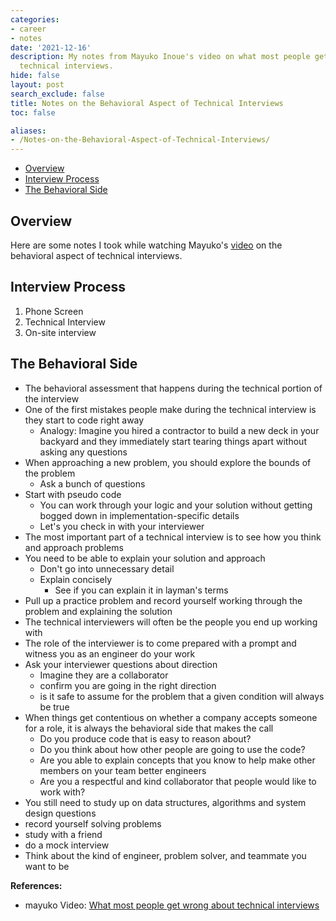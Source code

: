 ```yaml
---
categories:
- career
- notes
date: '2021-12-16'
description: My notes from Mayuko Inoue's video on what most people get wrong about
  technical interviews.
hide: false
layout: post
search_exclude: false
title: Notes on the Behavioral Aspect of Technical Interviews
toc: false

aliases:
- /Notes-on-the-Behavioral-Aspect-of-Technical-Interviews/
---
```


* [Overview](#overview)
* [Interview Process](#interview-process)
* [The Behavioral Side](#the-behavioral-side)



## Overview

Here are some notes I took while watching Mayuko's [video](https://www.youtube.com/watch?v=zlxxW2Jh_0M) on the behavioral aspect of technical interviews.



## Interview Process

1. Phone Screen
2. Technical Interview
3. On-site interview



## The Behavioral Side

- The behavioral assessment that happens during the technical portion of the interview
- One of the first mistakes people make during the technical interview is they start to code right away
    - Analogy: Imagine you hired a contractor to build a new deck in your backyard and they immediately start tearing things apart without asking any questions
- When approaching a new problem, you should explore the bounds of the problem
    - Ask a bunch of questions
- Start with pseudo code
    - You can work through your logic and your solution without getting bogged down in implementation-specific details
    - Let's you check in with your interviewer
- The most important part of a technical interview is to see how you think and approach problems
- You need to be able to explain your solution and approach
    - Don't go into unnecessary detail
    - Explain concisely
        - See if you can explain it in layman's terms
- Pull up a practice problem and record yourself working through the problem and explaining the solution
- The technical interviewers will often be the people you end up working with
- The role of the interviewer is to come prepared with a prompt and witness you as an engineer do your work
- Ask your interviewer questions about direction
    - Imagine they are a collaborator
    - confirm you are going in the right direction
    - is it safe to assume for the problem that a given condition will always be true
- When things get contentious on whether a company accepts someone for a role, it is always the behavioral side that makes the call
    - Do you produce code that is easy to reason about?
    - Do you think about how other people are going to use the code?
    - Are you able to explain concepts that you know to help make other members on your team better engineers
    - Are you a respectful and kind collaborator that people would like to work with?
- You still need to study up on data structures, algorithms and system design questions
- record yourself solving problems
- study with a friend
- do a mock interview
- Think about the kind of engineer, problem solver, and teammate you want to be



**References:**

* mayuko Video: [What most people get wrong about technical interviews](https://www.youtube.com/watch?v=zlxxW2Jh_0M)

